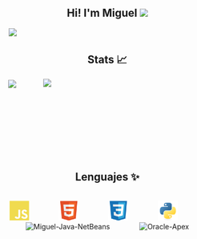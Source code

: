 ###
<h2 align="center">Hi! I'm Miguel <img src="https://media.giphy.com/media/mGcNjsfWAjY5AEZNw6/giphy.gif" width="50"></h2></h2>
&nbsp;&nbsp;&nbsp;&nbsp;&nbsp;&nbsp;&nbsp;&nbsp;&nbsp;&nbsp;&nbsp;&nbsp;&nbsp;
<img src="https://i.postimg.cc/bwgf86tc/Navy-Modern-Group-Project-Presentation.gif" width="1000px">
&nbsp;&nbsp;&nbsp;&nbsp;&nbsp;&nbsp;&nbsp;&nbsp;&nbsp;&nbsp;&nbsp;&nbsp;&nbsp;

 <h2 align="center">Stats 📈</h2>
<div align="center">
  <a href="https://github.com/MiguelGDD">
  <img align="center" width=300 src="https://github-readme-stats.vercel.app/api?username=MiguelGDD&show_icons=true&theme=tokyonight&include_all_commits=true&count_private=true"/>
  </a>
    <a href="https://github.com/MiguelGDD/github-readme-stats">
      <img align="right" width=380 src="https://github-readme-stats.vercel.app/api/top-langs/?username=MiguelGDD&layout=compact&&theme=tokyonight"/>
    </a>
  </div>
  <br><br><br><br><br><br><br><br>
  
  ## <div align="center"> Lenguajes ✨
  <div align="center"><br>
  <img alt="Js" height="40" src="https://raw.githubusercontent.com/devicons/devicon/master/icons/javascript/javascript-plain.svg">
   &nbsp;&nbsp;&nbsp;&nbsp;&nbsp;&nbsp;&nbsp;&nbsp;&nbsp;&nbsp;&nbsp;&nbsp;&nbsp;
  <img alt="HTML" height="40" src="https://raw.githubusercontent.com/devicons/devicon/master/icons/html5/html5-original.svg">
   &nbsp;&nbsp;&nbsp;&nbsp;&nbsp;&nbsp;&nbsp;&nbsp;&nbsp;&nbsp;&nbsp;&nbsp;&nbsp;
  <img alt="CSS" height="40" src="https://raw.githubusercontent.com/devicons/devicon/master/icons/css3/css3-original.svg">
   &nbsp;&nbsp;&nbsp;&nbsp;&nbsp;&nbsp;&nbsp;&nbsp;&nbsp;&nbsp;&nbsp;&nbsp;&nbsp;
  <img alt="Python" height="40" src="https://raw.githubusercontent.com/devicons/devicon/master/icons/python/python-original.svg">
   &nbsp;&nbsp;&nbsp;&nbsp;&nbsp;&nbsp;&nbsp;&nbsp;&nbsp;&nbsp;&nbsp;&nbsp;&nbsp;
  <img alt="Miguel-Java-NetBeans" height="40" src="https://cdn.jsdelivr.net/gh/devicons/devicon/icons/java/java-original.svg">
   &nbsp;&nbsp;&nbsp;&nbsp;&nbsp;&nbsp;&nbsp;&nbsp;&nbsp;&nbsp;&nbsp;&nbsp;&nbsp;
  <img alt="Oracle-Apex" height="40" src="https://cdn.jsdelivr.net/gh/devicons/devicon/icons/oracle/oracle-original.svg">
</div>
  
  

   
